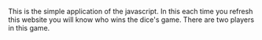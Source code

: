 This is the simple application of the javascript. In this each time you refresh this website you will know who wins the dice's game. There are two players in this game.
